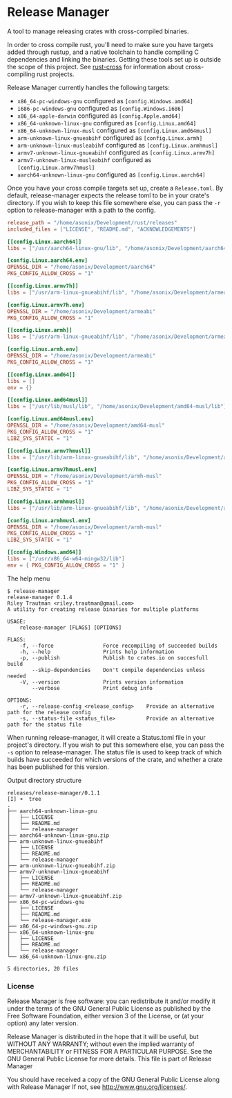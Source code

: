 # Release Manager
A tool to manage releasing crates with cross-compiled binaries.

In order to cross compile rust, you'll need to make sure you have targets added through rustup, and a native toolchain to handle compiling C dependencies and linking the binaries. Getting these tools set up is outside the scope of this project. See [rust-cross](https://github.com/japaric/rust-cross) for information about cross-compiling rust projects.

Release Manager currently handles the following targets:
 - `x86_64-pc-windows-gnu` configured as `[config.Windows.amd64]`
 - `i686-pc-windows-gnu` configured as `[config.Windows.i686]`
 - `x86_64-apple-darwin` configured as `[config.Apple.amd64]`
 - `x86_64-unknown-linux-gnu` configured as `[config.Linux.amd64]`
 - `x86_64-unknown-linux-musl` configured as `[config.Linux.amd64musl]`
 - `arm-unknown-linux-gnueabihf` configured as `[config.Linux.armh]`
 - `arm-unknown-linux-musleabihf` configured as `[config.Linux.armhmusl]`
 - `armv7-unknown-linux-gnueabihf` configured as `[config.Linux.armv7h]`
 - `armv7-unknown-linux-musleabihf` configured as `[config.Linux.armv7hmusl]`
 - `aarch64-unknown-linux-gnu` configured as `[config.Linux.aarch64]`

Once you have your cross compile targets set up, create a `Release.toml`. By default, release-manager expects the release toml to be in your crate's directory. If you wish to keep this file somewhere else, you can pass the `-r` option to release-manager with a path to the config.
```Toml
release_path = "/home/asonix/Development/rust/releases"
included_files = ["LICENSE", "README.md", "ACKNOWLEDGEMENTS"]

[[config.Linux.aarch64]]
libs = ["/usr/aarch64-linux-gnu/lib", "/home/asonix/Development/aarch64/lib"]

[config.Linux.aarch64.env]
OPENSSL_DIR = "/home/asonix/Development/aarch64"
PKG_CONFIG_ALLOW_CROSS = "1"

[[config.Linux.armv7h]]
libs = ["/usr/arm-linux-gnueabihf/lib", "/home/asonix/Development/armeabi/lib"]

[config.Linux.armv7h.env]
OPENSSL_DIR = "/home/asonix/Development/armeabi"
PKG_CONFIG_ALLOW_CROSS = "1"

[[config.Linux.armh]]
libs = ["/usr/arm-linux-gnueabihf/lib", "/home/asonix/Development/armeabi/lib"]

[config.Linux.armh.env]
OPENSSL_DIR = "/home/asonix/Development/armeabi"
PKG_CONFIG_ALLOW_CROSS = "1"

[[config.Linux.amd64]]
libs = []
env = {}

[[config.Linux.amd64musl]]
libs = ["/usr/lib/musl/lib", "/home/asonix/Development/amd64-musl/lib"]

[config.Linux.amd64musl.env]
OPENSSL_DIR = "/home/asonix/Development/amd64-musl"
PKG_CONFIG_ALLOW_CROSS = "1"
LIBZ_SYS_STATIC = "1"

[[config.Linux.armv7hmusl]]
libs = ["/usr/lib/arm-linux-gnueabihf/lib", "/home/asonix/Development/armh-musl/lib"]

[config.Linux.armv7hmusl.env]
OPENSSL_DIR = "/home/asonix/Development/armh-musl"
PKG_CONFIG_ALLOW_CROSS = "1"
LIBZ_SYS_STATIC = "1"

[[config.Linux.armhmusl]]
libs = ["/usr/lib/arm-linux-gnueabihf/lib", "/home/asonix/Development/armh-musl/lib"]

[config.Linux.armhmusl.env]
OPENSSL_DIR = "/home/asonix/Development/armh-musl"
PKG_CONFIG_ALLOW_CROSS = "1"
LIBZ_SYS_STATIC = "1"

[[config.Windows.amd64]]
libs = ["/usr/x86_64-w64-mingw32/lib"]
env = { PKG_CONFIG_ALLOW_CROSS = "1" }
```

The help menu
```
$ release-manager
release-manager 0.1.4
Riley Trautman <riley.trautman@gmail.com>
A utility for creating release binaries for multiple platforms

USAGE:
    release-manager [FLAGS] [OPTIONS]

FLAGS:
    -f, --force                Force recompiling of succeeded builds
    -h, --help                 Prints help information
    -p, --publish              Publish to crates.io on succesfull build
        --skip-dependencies    Don't compile dependencies unless needed
    -V, --version              Prints version information
        --verbose              Print debug info

OPTIONS:
    -r, --release-config <release_config>    Provide an alternative path for the release config
    -s, --status-file <status_file>          Provide an alternative path for the status file
```

When running release-manager, it will create a Status.toml file in your project's directory. If you wish to put this somewhere else, you can pass the `-s` option to release-manager. The status file is used to keep track of which builds have succeeded for which versions of the crate, and whether a crate has been published for this version.

Output directory structure
```
releases/release-manager/0.1.1 
[I] ➜  tree
.
├── aarch64-unknown-linux-gnu
│   ├── LICENSE
│   ├── README.md
│   └── release-manager
├── aarch64-unknown-linux-gnu.zip
├── arm-unknown-linux-gnueabihf
│   ├── LICENSE
│   ├── README.md
│   └── release-manager
├── arm-unknown-linux-gnueabihf.zip
├── armv7-unknown-linux-gnueabihf
│   ├── LICENSE
│   ├── README.md
│   └── release-manager
├── armv7-unknown-linux-gnueabihf.zip
├── x86_64-pc-windows-gnu
│   ├── LICENSE
│   ├── README.md
│   └── release-manager.exe
├── x86_64-pc-windows-gnu.zip
├── x86_64-unknown-linux-gnu
│   ├── LICENSE
│   ├── README.md
│   └── release-manager
└── x86_64-unknown-linux-gnu.zip

5 directories, 20 files

```

### License

Release Manager is free software: you can redistribute it and/or modify it under the terms of the GNU General Public License as published by the Free Software Foundation, either version 3 of the License, or (at your option) any later version.

Release Manager is distributed in the hope that it will be useful, but WITHOUT ANY WARRANTY; without even the implied warranty of MERCHANTABILITY or FITNESS FOR A PARTICULAR PURPOSE. See the GNU General Public License for more details. This file is part of Release Manager

You should have received a copy of the GNU General Public License along with Release Manager If not, see http://www.gnu.org/licenses/.
